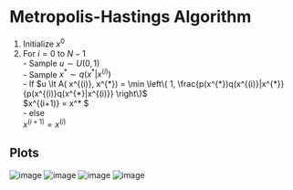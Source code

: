 # Metropolis-Hastings Algorithm

1. Initialize $x^{0}$
2. For $i=0$ to $N-1$  
       - Sample $u \sim U(0,1)$  
       - Sample $x^* \sim q(x^* | x^{(i)})$  
       - If $`u \lt  A( x^{(i)}, x^{*})  = \min \left\{ 1, \frac{p(x^{*})q(x^{(i)}|x^{*}}{p(x^{(i)}q(x^{*}|x^{(i)}}  \right\}`$  
                 $x^{(i+1)} = x^* $  
       - else  
                  $x^{(i+1)} = x^{(i)}$ 
                  
    
## Plots

![image](https://github.com/shkim99stat/Bayesian-Inference/assets/83656698/e06359c6-8c90-45c0-81d9-5de27a3cfa1b)
![image](https://github.com/shkim99stat/Bayesian-Inference/assets/83656698/ceca2eb2-675d-46e2-b979-cfee1ea0a3fb)
![image](https://github.com/shkim99stat/Bayesian-Inference/assets/83656698/d15591fb-8cb3-4c96-9033-c34b0254bbe5)
![image](https://github.com/shkim99stat/Bayesian-Inference/assets/83656698/d3fdd74e-3bd9-441d-b1e2-c74ee4f05105)
